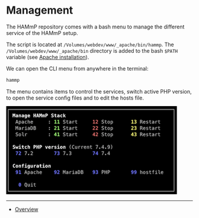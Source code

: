 # Management

The HAMmP repository comes with a bash menu to manage the different service of
the HAMmP setup.

The script is located at `/Volumes/webdev/www/_apache/bin/hammp`. The 
`/Volumes/webdev/www/_apache/bin` directory is added to the bash `$PATH`
variable (see [Apache installation](./Apache.md)).

We can open the CLI menu from anywhere in the terminal:

```bash
hammp
```

The menu contains items to control the services, switch active PHP version, to
open the service config files and to edit the hosts file.

![HAMmP menu](./media/management-hammp.png)

---

* [Overview](../README.md)

